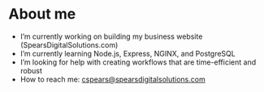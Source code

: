 # About me

-  I’m currently working on building my business website (SpearsDigitalSolutions.com)
-  I’m currently learning Node.js, Express, NGINX, and PostgreSQL
-  I’m looking for help with creating workflows that are time-efficient and robust
-  How to reach me: cspears@spearsdigitalsolutions.com
